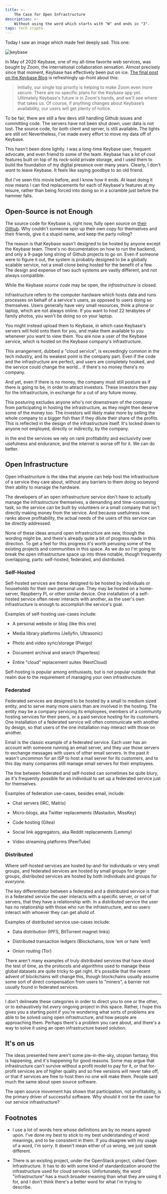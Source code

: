 ```yaml
---
title: >-
    The Case for Open Infrastructure
description: >-
    Without using the word which starts with "W" and ends in "3".
tags: tech crypto
---
```


Today I saw an image which made feel deeply sad. This one:

![keybase](/img/open-infra/keybase.png)

In May of 2020 Keybase, one of my all-time favorite web services, was bought by
Zoom, the international collaboration sensation. Almost precisely since that
moment, Keybase has effectively been put on ice. [The final post on the Keybase
Blog][zoom] is refreshingly up-front about this:

[zoom]: https://keybase.io/blog/keybase-joins-zoom

> Initially, our single top priority is helping to make Zoom even more secure. There are no specific plans for the Keybase app yet. Ultimately Keybase's future is in Zoom's hands, and we'll see where that takes us. Of course, if anything changes about Keybase’s availability, our users will get plenty of notice.

To be fair, there are still a few devs still handling Github issues and
committing code. The servers have not been shut down, user data is not lost. The
source code, for both client and server, is still available. The lights are
still on! Nevertheless, I've made every effort to move my data off of Keybase.

This hasn't been done lightly. I was a long-time Keybase user, frequent
advocate, and even friend to some of the team. Keybase has a lot of cool
features built on top of its rock-solid private storage, and I used them to
build the foundation of my digital presence over many years. Clearly, I don't
_want_ to leave Keybase. It feels like saying goodbye to an old friend.

But I've seen this movie before, and I know how it ends. At least doing it now
means I can find replacements for each of Keybase's features at my leisure,
rather than being forced into doing so in a scramble just before the hammer
falls.

## Open-Source is not Enough

The source code for Keybase is, right now, fully open source on
[their Github][kb-src]. Why couldn't someone spin up their own copy for
themselves and their friends, give it a stupid name, and keep the party rolling?

[kb-src]: https://github.com/keybase

The reason is that Keybase wasn't designed to be hosted by anyone except the
Keybase team. There's no documentation on how to run the backend, and only a
9-page long string of Github projects to go on. Even if someone were to figure
it out, the system is probably designed to be a globally scalable service, not a
small clone being hosted for the benefit of a few. The design and expense of two
such systems are vastly different, and not always compatible.

While the Keybase _source code_ may be open, the _infrastructure_ is closed.

Infrastructure refers to the computer hardware which hosts data and runs
processes on behalf of a service's users, as opposed to users doing so
themselves. Users generally have very small resources, think a phone or laptop,
which are not always online. If you want to host 22 terabytes of family photos,
you won't be doing so on your laptop.

You might instead upload them to Keybase, in which case Keybase's servers
will hold onto them for you, and make them available to you whenever you want to
view them. You are now a user of the Keybase service, which is hosted on the
Keybase company's infrastructure.

This arrangement, dubbed a "cloud service", is exceedingly common in the tech
industry, and its weakest point is the company part. Even if the code and the
infrastructure are perfect, and users are completely hooked, and the service
could change the world... if there's no money there's no company.

And yet, even if there is no money, the company must still posture as if there
is going to be, in order to attract investors. These investors then pay for the
infrastructure, in exchange for a cut of any future money.

This posturing excludes anyone who's not downstream of the company from
participating in hosting the infrastructure, as they might then deserve some of
the money too. The investors will likely make more by selling the whole company
to a bigger fish than if they dilute their share of the profits. This is
reflected in the design of the infrastructure itself. It's locked down to anyone
not employed, directly or indirectly, by the company.

In the end the services we rely on rank profitability and exclusivity over
usefulness and endurance, and the internet is worse off for it. We can do
better.

## Open Infrastructure

Open infrastructure is the idea that anyone can help host the infrastructure of
a service they care about, without any barriers to them doing so beyond their
ability to manage the hardware.

The developers of an open infrastructure service don't have to actually manage
the infrastructure themselves, a demanding and time-consuming task, so the
service can be built by volunteers or a small company that isn't directly making
money from the service. And because usefulness now ranks above profitability,
the actual needs of the users of this service can be directly addressed.

None of these ideas around open infrastructure are new, though the wording might
be, and there's already quite a bit of progress made in this direction. To get a
feel for this progress it's worth perusing some of the existing projects and
communities in this space. As we do so I'm going to break the open
infrastructure space up into three notable, though frequently overlapping,
parts: self-hosted, federated, and distributed.

### Self-Hosted

Self-hosted services are those designed to be hosted by individuals or
households for their own personal use. They may be hosted on a home-server,
Raspberry Pi, or other similar device. One installation of a self-hosted service
often never interacts with another, as the user's own infrastructure is enough
to accomplish the service's goal.

Examples of self-hosting use-cases include:

* A personal website or blog (like this one)

* Media library platforms (Jellyfin, Ultrasonic)

* Photo and video sync/storage (Piwigo)

* Document archival and search (Paperless)

* Entire "cloud" replacement suites (NextCloud)

Self-hosting is popular among enthusiasts, but is not popular outside that realm
due to the requirement of managing your own infrastructure.

### Federated

Federated services are designed to be hosted by a small to medium sized entity,
and to serve many more users than are involved in the hosting. The entity may be
a company servicing its employees, members of a community hosting services
for their peers, or a paid service hosting for its customers. One installation
of a federated service will often communicate with another by design, so that
users of the one installation may interact with those on another.

Email is the classic example of a federated service. Each user has an account
with someone running an email server, and they use those servers to exchange
messages with users of other email servers. In the past it wasn't uncommon for
an ISP to host a mail server for its customers, and to this day many companies
still manage email servers for their employees.

The line between federated and self-hosted can sometimes be quite blury, as it's
frequently possible for an individual to set up a federated service just for
themselves.

Examples of federation use-cases, besides email, include:

* Chat servers (IRC, Matrix)

* Micro-blogs, aka Twitter replacements (Mastadon, MissKey)

* Code hosting (Gitea)

* Social link aggregators, aka Reddit replacements (Lemmy)

* Video streaming platforms (PeerTube)

### Distributed

Where self-hosted services are hosted by-and-for individuals or very small
groups, and federated services are hosted by small groups for larger groups,
distributed services are hosted by both individuals and groups for _everyone_.

The key differentiator between a federated and a distributed service is that in
a federated service the user interacts with a specific server, or set of
servers, that they have a relationship with. In a distributed service the user
has no relationship with those who run the infrastructure, and so users interact
with whoever they can get ahold of.

Examples of distributed service use-cases include:

* Data distribution (IPFS, BitTorrent magnet links)

* Distributed transaction ledgers (Blockchains, love 'em or hate 'em!)

* Onion routing (Tor)

There aren't many examples of truly distributed services that have stood the
test of time, as the protocols and algorithms used to manage these global
datasets are quite tricky to get right. It's possible that the recent advent of
blockchains will change this, though blockchains usually assume some sort of
direct compensation from users to "miners", a barrier not usually found in
federated services.

-----

I don't delineate these categories in order to direct you to one or the other,
or to exhaustively list _every_ ongoing project in this space. Rather, I hope
this gives you a starting point if you're wondering what sorts of problems are
able to be solved using open infrastructure, and how people are approaching
them. Perhaps there's a problem you care about, and there's a way to solve it
using an open infrastructure based solution.

## It's on us

The ideas presented here aren't some pie-in-the-sky, utopian fantasy; this is
happening, and it's happening for good reasons. Some may argue that
infrastructure can't survive without a profit model to pay for it, or that
for-profit services are of higher quality and so free versions will never take
off, or that if services are free to host then no one will make them. People
said much the same about open source software.

The open source movement has shown that participation, not profitability, is the
primary driver of successful software. Why should it not be the case for our
service infrastructure?

## Footnotes

* I use a lot of words here whose definitions are by no means agreed upon. I've
  done my best to stick to my best understanding of word meanings, and to be
  consistent in them. If you disagree with my usage of a word, I'm sorry. It
  doesn't mean either of us wrong, we just speak different.

* There is an existing project, under the OpenStack project, called Open
  Infrastructure. It has to do with some kind of standardization around the
  infrastructure used for cloud services. Unfortunately, the word
  "infrastructure" has a much broader meaning than what they are using it for,
  and I don't think there's a better word for what I'm trying to describe.
